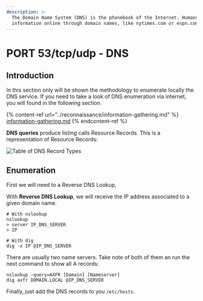 ```yaml
---
description: >-
  The Domain Name System (DNS) is the phonebook of the Internet. Humans access
  information online through domain names, like nytimes.com or espn.com.
---
```


# PORT 53/tcp/udp - DNS

## Introduction

In this section only will be shown the methodology to enumerate locally the DNS service. If you need to take a look of DNS enumeration vía internet, you will found in the following section.

{% content-ref url="../reconnaissance/information-gathering.md" %}
[information-gathering.md](../reconnaissance/information-gathering.md)
{% endcontent-ref %}

**DNS queries** produce listing calls Resource Records. This is a representation of Resource Records:

![Table of DNS Record Types](../.gitbook/assets/Understanding-Different-Types-of-Record-in-DNS-Server-2-1.png)

## Enumeration

First we will need to a Reverse DNS Lookup,

With **Reverse DNS Lookup**, we will receive the IP address associated to a given domain name.

```
# With nslookup
nslookup
> server IP_DNS_SERVER
> IP

# With dig
dig -x IP @IP_DNS_SERVER
```

There are usually two name servers. Take note of both of them an run the next command to show all A records:

```
nslookup -query=AXFR [Domain] [Nameserver]
dig axfr DOMAIN.LOCAL @IP_DNS_SERVER
```

Finally, just add the DNS records to you `/etc/hosts`.
